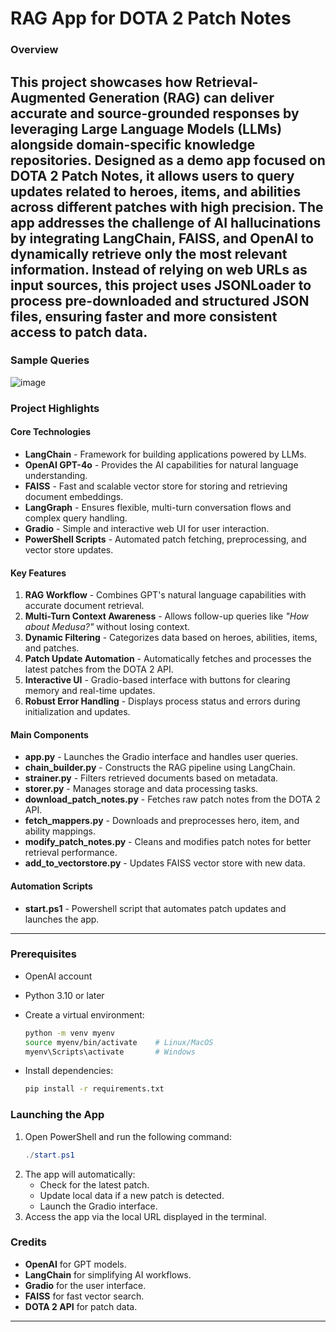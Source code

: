 RAG App for DOTA 2 Patch Notes
==============================

### Overview

This project showcases how Retrieval-Augmented Generation (RAG) can deliver accurate and source-grounded responses by leveraging Large Language Models (LLMs) alongside domain-specific knowledge repositories.
Designed as a demo app focused on DOTA 2 Patch Notes, it allows users to query updates related to heroes, items, and abilities across different patches with high precision. The app addresses the challenge of AI hallucinations by integrating LangChain, FAISS, and OpenAI to dynamically retrieve only the most relevant information.
Instead of relying on web URLs as input sources, this project uses JSONLoader to process pre-downloaded and structured JSON files, ensuring faster and more consistent access to patch data.
---

### Sample Queries
![image](https://github.com/user-attachments/assets/034c22eb-bf9b-4d8d-839d-909de1b32b04)

### Project Highlights

#### **Core Technologies**
- **LangChain** - Framework for building applications powered by LLMs.
- **OpenAI GPT-4o** - Provides the AI capabilities for natural language understanding.
- **FAISS** - Fast and scalable vector store for storing and retrieving document embeddings.
- **LangGraph** - Ensures flexible, multi-turn conversation flows and complex query handling.
- **Gradio** - Simple and interactive web UI for user interaction.
- **PowerShell Scripts** - Automated patch fetching, preprocessing, and vector store updates.

#### **Key Features**
1. **RAG Workflow** - Combines GPT's natural language capabilities with accurate document retrieval.
2. **Multi-Turn Context Awareness** - Allows follow-up queries like *"How about Medusa?"* without losing context.
3. **Dynamic Filtering** - Categorizes data based on heroes, abilities, items, and patches.
4. **Patch Update Automation** - Automatically fetches and processes the latest patches from the DOTA 2 API.
5. **Interactive UI** - Gradio-based interface with buttons for clearing memory and real-time updates.
6. **Robust Error Handling** - Displays process status and errors during initialization and updates.

#### **Main Components**
- **app.py** - Launches the Gradio interface and handles user queries.
- **chain_builder.py** - Constructs the RAG pipeline using LangChain.
- **strainer.py** - Filters retrieved documents based on metadata.
- **storer.py** - Manages storage and data processing tasks.
- **download_patch_notes.py** - Fetches raw patch notes from the DOTA 2 API.
- **fetch_mappers.py** - Downloads and preprocesses hero, item, and ability mappings.
- **modify_patch_notes.py** - Cleans and modifies patch notes for better retrieval performance.
- **add_to_vectorstore.py** - Updates FAISS vector store with new data.

#### **Automation Scripts**
- **start.ps1** - Powershell script that automates patch updates and launches the app.

---

### **Prerequisites**
- OpenAI account
- Python 3.10 or later
- Create a virtual environment:
  ```bash
  python -m venv myenv
  source myenv/bin/activate    # Linux/MacOS
  myenv\Scripts\activate       # Windows
  ```

- Install dependencies:
  ```bash
  pip install -r requirements.txt
  ```

### **Launching the App**
1. Open PowerShell and run the following command:
   ```powershell
   ./start.ps1
   ```
2. The app will automatically:
   - Check for the latest patch.
   - Update local data if a new patch is detected.
   - Launch the Gradio interface.
3. Access the app via the local URL displayed in the terminal.

### Credits
- **OpenAI** for GPT models.
- **LangChain** for simplifying AI workflows.
- **Gradio** for the user interface.
- **FAISS** for fast vector search.
- **DOTA 2 API** for patch data.

---

